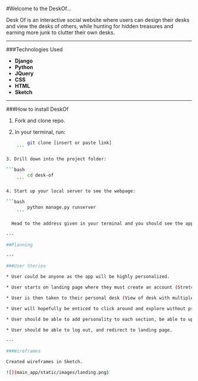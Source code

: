 #Welcome to the DeskOf...

Desk Of is an interactive social website where users can design their desks and view the desks of others, while hunting for hidden treasures and earning more junk to clutter their own desks.

---
###Technologies Used

* **Django**
* **Python**
* **JQuery**
* **CSS**
* **HTML**
* **Sketch**

---

###How to install DeskOf

1. Fork and clone repo.

2. In your terminal, run:

```bash
		git clone [insert or paste link]
	```

3. Drill down into the project folder:

```bash
		cd desk-of
	```

4. Start up your local server to see the webpage:

```bash
		python manage.py runserver
	```

  Head to the address given in your terminal and you should see the application!

---

##Planning

---

###User Stories

* User could be anyone as the app will be highly personalized.

* User starts on landing page where they must create an account (Stretch is to implement Facebook or Gmail auth). There will also be a brief description of the app on the landing page.

* User is then taken to their personal desk (View of desk with multiple objects on it)

* User will hopefully be enticed to click around and explore without prompts. User can click on objects on the screen and they will then be routed to respective pages.

* User should be able to add personality to each section, be able to update, delete and view each submission they have made.

* User should be able to log out, and redirect to landing page.

---

###Wireframes

Created wireframes in Sketch.

![](main_app/static/images/landing.png)
